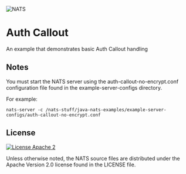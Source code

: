 ![NATS](../images/large-logo.png)

# Auth Callout

An example that demonstrates basic Auth Callout handling


## Notes

You must start the NATS server using the auth-callout-no-encrypt.conf configuration file found in the example-server-configs directory.

For example:

```shell
nats-server -c /nats-stuff/java-nats-examples/example-server-configs/auth-callout-no-encrypt.conf
```

## License

[![License Apache 2](https://img.shields.io/badge/License-Apache2-blue.svg)](https://www.apache.org/licenses/LICENSE-2.0)

Unless otherwise noted, the NATS source files are distributed under the Apache Version 2.0 license found in the LICENSE file.
